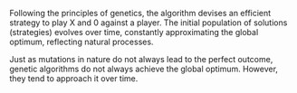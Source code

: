 Following the principles of genetics, the algorithm devises an efficient strategy to play X and 0 against a player. The initial population of solutions (strategies) evolves over time, constantly approximating the global optimum, reflecting natural processes.

Just as mutations in nature do not always lead to the perfect outcome, genetic algorithms do not always achieve the global optimum. However, they tend to approach it over time.
